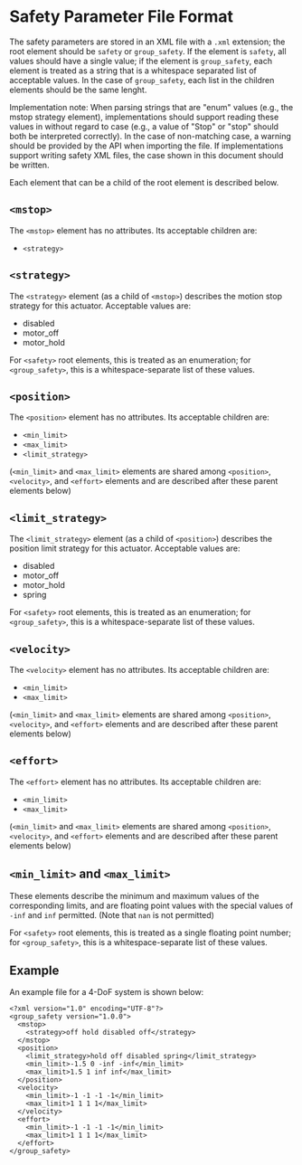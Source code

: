 # Safety Parameter File Format

The safety parameters are stored in an XML file with a `.xml` extension; the root element should be `safety` or `group_safety`.  If the element is `safety`, all values should have a single value; if the element is `group_safety`, each element is treated as a string that is a whitespace separated list of acceptable values.  In the case of `group_safety`, each list in the children elements should be the same lenght.

Implementation note: When parsing strings that are "enum" values (e.g., the mstop strategy element), implementations should support reading these values in without regard to case (e.g., a value of "Stop" or "stop" should both be interpreted correctly). In the case of non-matching case, a warning should be provided by the API when importing the file. If implementations support writing safety XML files, the case shown in this document should be written.

Each element that can be a child of the root element is described below.

## `<mstop>`

The `<mstop>` element has no attributes.  Its acceptable children are:
- `<strategy>`

## `<strategy>`

The `<strategy>` element (as a child of `<mstop>`) describes the motion stop strategy for this actuator.  Acceptable values are:
- disabled
- motor_off
- motor_hold

For `<safety>` root elements, this is treated as an enumeration; for `<group_safety>`, this is a whitespace-separate list of these values.

## `<position>`

The `<position>` element has no attributes.  Its acceptable children are:
- `<min_limit>`
- `<max_limit>`
- `<limit_strategy>`

(`<min_limit>` and `<max_limit>` elements are shared among `<position>`, `<velocity>`, and `<effort>` elements and are described after these parent elements below)

## `<limit_strategy>`

The `<limit_strategy>` element (as a child of `<position>`) describes the position limit strategy for this actuator.  Acceptable values are:
- disabled
- motor_off
- motor_hold
- spring

For `<safety>` root elements, this is treated as an enumeration; for `<group_safety>`, this is a whitespace-separate list of these values.

## `<velocity>`

The `<velocity>` element has no attributes.  Its acceptable children are:
- `<min_limit>`
- `<max_limit>`

(`<min_limit>` and `<max_limit>` elements are shared among `<position>`, `<velocity>`, and `<effort>` elements and are described after these parent elements below)

## `<effort>`

The `<effort>` element has no attributes.  Its acceptable children are:
- `<min_limit>`
- `<max_limit>`

(`<min_limit>` and `<max_limit>` elements are shared among `<position>`, `<velocity>`, and `<effort>` elements and are described after these parent elements below)

## `<min_limit>` and `<max_limit>`

These elements describe the minimum and maximum values of the corresponding limits, and are floating point values with the special values of `-inf` and `inf` permitted.  (Note that `nan` is not permitted)

For `<safety>` root elements, this is treated as a single floating point number; for `<group_safety>`, this is a whitespace-separate list of these values.

## Example

An example file for a 4-DoF system is shown below:

```
<?xml version="1.0" encoding="UTF-8"?>
<group_safety version="1.0.0">
  <mstop>
    <strategy>off hold disabled off</strategy> 
  </mstop>
  <position>
    <limit_strategy>hold off disabled spring</limit_strategy>
    <min_limit>-1.5 0 -inf -inf</min_limit> 
    <max_limit>1.5 1 inf inf</max_limit>
  </position>
  <velocity>
    <min_limit>-1 -1 -1 -1</min_limit>
    <max_limit>1 1 1 1</max_limit>
  </velocity>
  <effort>
    <min_limit>-1 -1 -1 -1</min_limit>
    <max_limit>1 1 1 1</max_limit>
  </effort>
</group_safety>
```
